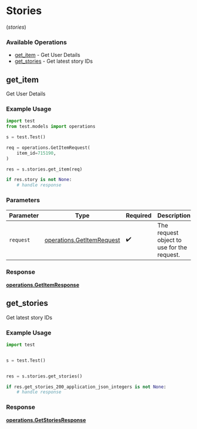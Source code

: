 # Stories
(*stories*)

### Available Operations

* [get_item](#get_item) - Get User Details
* [get_stories](#get_stories) - Get latest story IDs

## get_item

Get User Details

### Example Usage

```python
import test
from test.models import operations

s = test.Test()

req = operations.GetItemRequest(
    item_id=715190,
)

res = s.stories.get_item(req)

if res.story is not None:
    # handle response
```

### Parameters

| Parameter                                                              | Type                                                                   | Required                                                               | Description                                                            |
| ---------------------------------------------------------------------- | ---------------------------------------------------------------------- | ---------------------------------------------------------------------- | ---------------------------------------------------------------------- |
| `request`                                                              | [operations.GetItemRequest](../../models/operations/getitemrequest.md) | :heavy_check_mark:                                                     | The request object to use for the request.                             |


### Response

**[operations.GetItemResponse](../../models/operations/getitemresponse.md)**


## get_stories

Get latest story IDs

### Example Usage

```python
import test


s = test.Test()


res = s.stories.get_stories()

if res.get_stories_200_application_json_integers is not None:
    # handle response
```


### Response

**[operations.GetStoriesResponse](../../models/operations/getstoriesresponse.md)**

